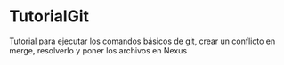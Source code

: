 # TutorialGit
Tutorial para ejecutar los comandos básicos de git, crear un conflicto en merge, resolverlo y poner los archivos en Nexus
